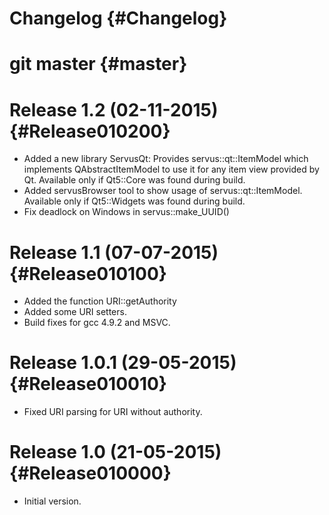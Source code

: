 
# Changelog {#Changelog}

# git master {#master}

# Release 1.2 (02-11-2015) {#Release010200}

* Added a new library ServusQt: Provides servus::qt::ItemModel which implements
  QAbstractItemModel to use it for any item view provided by Qt. Available only
  if Qt5::Core was found during build.
* Added servusBrowser tool to show usage of servus::qt::ItemModel. Available
  only if Qt5::Widgets was found during build.
* Fix deadlock on Windows in servus::make_UUID()

# Release 1.1 (07-07-2015) {#Release010100}

* Added the function URI::getAuthority
* Added some URI setters.
* Build fixes for gcc 4.9.2 and MSVC.

# Release 1.0.1 (29-05-2015) {#Release010010}

* Fixed URI parsing for URI without authority.

# Release 1.0 (21-05-2015) {#Release010000}

* Initial version.
